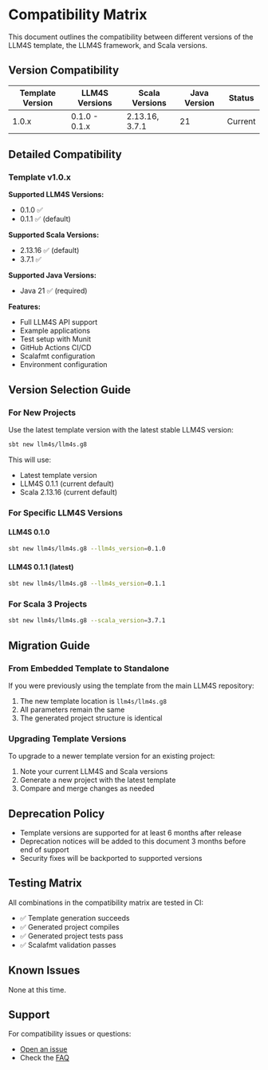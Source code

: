 # Compatibility Matrix

This document outlines the compatibility between different versions of the LLM4S template, the LLM4S framework, and Scala versions.

## Version Compatibility

| Template Version | LLM4S Versions | Scala Versions | Java Version | Status |
|-----------------|----------------|----------------|--------------|---------|
| 1.0.x           | 0.1.0 - 0.1.x  | 2.13.16, 3.7.1 | 21          | Current |

## Detailed Compatibility

### Template v1.0.x

**Supported LLM4S Versions:**
- 0.1.0 ✅
- 0.1.1 ✅ (default)

**Supported Scala Versions:**
- 2.13.16 ✅ (default)
- 3.7.1 ✅

**Supported Java Versions:**
- Java 21 ✅ (required)

**Features:**
- Full LLM4S API support
- Example applications
- Test setup with Munit
- GitHub Actions CI/CD
- Scalafmt configuration
- Environment configuration

## Version Selection Guide

### For New Projects

Use the latest template version with the latest stable LLM4S version:

```bash
sbt new llm4s/llm4s.g8
```

This will use:
- Latest template version
- LLM4S 0.1.1 (current default)
- Scala 2.13.16 (current default)

### For Specific LLM4S Versions

#### LLM4S 0.1.0
```bash
sbt new llm4s/llm4s.g8 --llm4s_version=0.1.0
```

#### LLM4S 0.1.1 (latest)
```bash
sbt new llm4s/llm4s.g8 --llm4s_version=0.1.1
```

### For Scala 3 Projects

```bash
sbt new llm4s/llm4s.g8 --scala_version=3.7.1
```

## Migration Guide

### From Embedded Template to Standalone

If you were previously using the template from the main LLM4S repository:

1. The new template location is `llm4s/llm4s.g8`
2. All parameters remain the same
3. The generated project structure is identical

### Upgrading Template Versions

To upgrade to a newer template version for an existing project:

1. Note your current LLM4S and Scala versions
2. Generate a new project with the latest template
3. Compare and merge changes as needed

## Deprecation Policy

- Template versions are supported for at least 6 months after release
- Deprecation notices will be added to this document 3 months before end of support
- Security fixes will be backported to supported versions

## Testing Matrix

All combinations in the compatibility matrix are tested in CI:

- ✅ Template generation succeeds
- ✅ Generated project compiles
- ✅ Generated project tests pass
- ✅ Scalafmt validation passes

## Known Issues

None at this time.

## Support

For compatibility issues or questions:
- [Open an issue](https://github.com/llm4s/llm4s.g8/issues)
- Check the [FAQ](https://github.com/llm4s/llm4s.g8/wiki/FAQ)